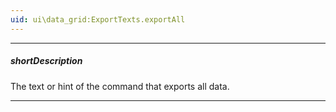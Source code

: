 ```yaml
---
uid: ui\data_grid:ExportTexts.exportAll
---
```

---
##### shortDescription
The text or hint of the command that exports all data.

---
<!--
The `{0}` placeholder gets its value from the [formats](/api-reference/10%20UI%20Components/dxDataGrid/1%20Configuration/export/formats.md '/Documentation/ApiReference/UI_Components/dxDataGrid/Configuration/export/#formats') property. For example, if you specify `formats: ['pdf']`, then the shown text is **Export all data to PDF**.

If you allow users to [export selected rows](/api-reference/10%20UI%20Components/dxDataGrid/1%20Configuration/export/allowExportSelectedData.md '/Documentation/ApiReference/UI_Components/dxDataGrid/Configuration/export/#allowExportSelectedData') or if the toolbar is in compact mode, **exportAll** specifies the text of the command that exports all data.

![DevExtreme HTML5 Data Grid Export All Text on Small Screen](/images/DataGrid/export_texts/export_all_on_small_screen.png) ![DevExtreme HTML5 Data Grid Export All and Selected Data Text](/images/DataGrid/export_texts/export_all_and_selected_data.png)

In other cases, this property specifies the **Export** button's hint.

![DevExtreme HTML5 Data Grid Export All Text](/images/DataGrid/export_texts/export_all_default.png)
-->